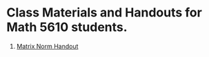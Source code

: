 # Class Materials and Handouts for Math 5610 students.

1. [Matrix Norm Handout](https://github.com/jvkoebbe/math5610/classmaterials/lecture7.pdf)
